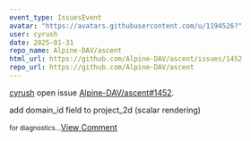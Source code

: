 ```yaml
---
event_type: IssuesEvent
avatar: "https://avatars.githubusercontent.com/u/1194526?"
user: cyrush
date: 2025-01-31
repo_name: Alpine-DAV/ascent
html_url: https://github.com/Alpine-DAV/ascent/issues/1452
repo_url: https://github.com/Alpine-DAV/ascent
---
```


<a href='https://github.com/cyrush' target='_blank'>cyrush</a> open issue <a href='https://github.com/Alpine-DAV/ascent/issues/1452' target='_blank'>Alpine-DAV/ascent#1452</a>.

<p>add domain_id field to project_2d (scalar rendering)</p><small>for diagnostics...</small><a href='https://github.com/Alpine-DAV/ascent/issues/1452' target='_blank'>View Comment</a>